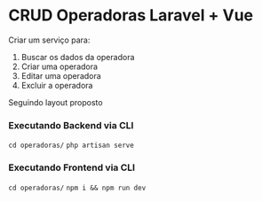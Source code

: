 # CRUD Operadoras Laravel + Vue

Criar um serviço para:

1.  Buscar os dados da operadora
2.  Criar uma operadora
3.  Editar uma operadora
4.  Excluir a operadora

Seguindo layout proposto

### Executando Backend via CLI

`cd operadoras/`
`php artisan serve`

### Executando Frontend via CLI

`cd operadoras/`
`npm i && npm run dev`
